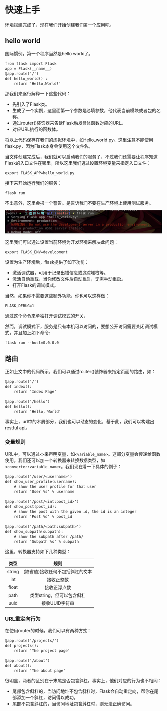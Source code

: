 # 快速上手

环境搭建完成了，现在我们开始创建我们第一个应用吧。

## hello world

国际惯例，第一个程序当然是hello world了。

```python3
from flask import Flask
app = Flask(__name__)
@app.route('/')
def hello_world() :
	return 'Hello,World!'
```

那我们来逐行解释一下这些代码：

- 先引入了Flask类。
- 生成了一个实例，这里面第一个参数是必填参数，他代表当前模块或者包的名称。
- 通过router()装饰器来告诉Flask触发具体函数对应的URL。
- 对应URL执行的函数体。

将以上代码保存在我们的虚拟环境中，如Hello_world.py。这里注意不能使用flask.py，因为Flask本身会使用这个文件名。

当文件创建完成后，我们就可以启动我们的服务了，不过我们还需要让程序知道Flask的入口文件在哪里，所以这里我们通过设置环境变量来指定入口文件：

```shell
export FLASK_APP=hello_world.py
```
接下来开始运行我们的服务：

```shell
flask run
```
不出意外，这里会报一个警告。是告诉我们不要在生产环境上使用测试服务。

![测试警告](https://github.com/CodeWicky/Learn-Flask/raw/master/2.%E5%BF%AB%E9%80%9F%E4%B8%8A%E6%89%8B/pic/snap.png)

这里我们可以通过设置当前环境为开发环境来解决此问题：

```shell
export FLASK_ENV=development
```
设置为生产环境后，flask提供了如下功能：

- 激活调试器，可用于记录出错信息或追踪堆栈等。
- 激活自动重载，当你修改文件后自动重启，无需手动重启。
- 打开Flask的调试模式。

当然，如果你不需要这些额外功能，你也可以这样做：

```shell
FLASK_DEBUG=1
```

通过这个命令来单独打开调试模式的开关。

然而，调试模式下，服务是只有本机可以访问的，要想公开访问需要关闭调试模式，并且加上如下命令:

```shell
flask run --host=0.0.0.0
```

## 路由

正如上文中的代码所示，我们可以通过router()装饰器来指定页面的路由，如：

```python3
@app.route('/')
def index():
    return 'Index Page'

@app.route('/hello')
def hello():
    return 'Hello, World'
```

事实上，url中的木屑部分，我们也可以动态的变化，基于此，我们可以构建出restful api。

### 变量规则

URL中，可以通过`<>`来声明变量，如`<variable_name>`。这部分变量会传递给函数使用。我们还可以加一个转换器来转换数据类型，如`<converter:variable_name>`。我们现在看一下具体的例子：

```python3
@app.route('/user/<username>')
def show_user_profile(username):
    # show the user profile for that user
    return 'User %s' % username

@app.route('/post/<int:post_id>')
def show_post(post_id):
    # show the post with the given id, the id is an integer
    return 'Post %d' % post_id

@app.route('/path/<path:subpath>')
def show_subpath(subpath):
    # show the subpath after /path/
    return 'Subpath %s' % subpath

```

这里，转换器支持如下几种类型：

|类型|规则|
|:--:|:--:|
|string|(缺省值)接收任何不包括斜杠的文本|
|int|接收正整数|
|float|接收正浮点数|
|path|类型string，但可以包含斜杠|
|uuid|接收UUID字符串|

### URL重定向行为

在使用router的时候，我们可以有两种方式：

```python3
@app.route('/projects/')
def projects():
    return 'The project page'

@app.route('/about')
def about():
    return 'The about page'
```

很明显，两者的区别在于末尾是否包含斜杠。事实上，他们对应的行为也不相同：

- 尾部包含斜杠的，当访问地址不包含斜杠时，Flask会自动重定向，帮你在尾部添加一个斜杠，访问得以成功。
- 尾部不包含斜杠的，当访问地址包含斜杠时，则无法正确访问。


